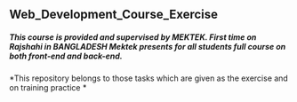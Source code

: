 ## Web_Development_Course_Exercise


##### This course is provided and supervised by *MEKTEK*. First time on Rajshahi in *BANGLADESH* Mektek presents for all students full course on both front-end and back-end.

*This repository belongs to those tasks which are given as the exercise and on training practice *
